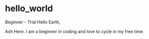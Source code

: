# hello_world
Beginner - Trial
Hello Earth,

Ash Here. I am a beginner in coding and love to cycle in my free time.
